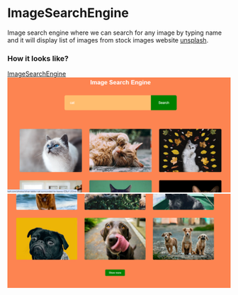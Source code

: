 # ImageSearchEngine
Image search engine where we can search for any image by typing name and it will display list of images from stock images website <a href="https://unsplash.com/">unsplash</a>.


### How it looks like?
<a href="https://mamartam.github.io/ImageSearchEngine/">ImageSearchEngine</a>
<br>
<img src="img/Screenshot_1.png" alt="Let's see how the page looks like">
<img src="img/Screenshot_2.png" alt="Let's see how the page looks like"> 
